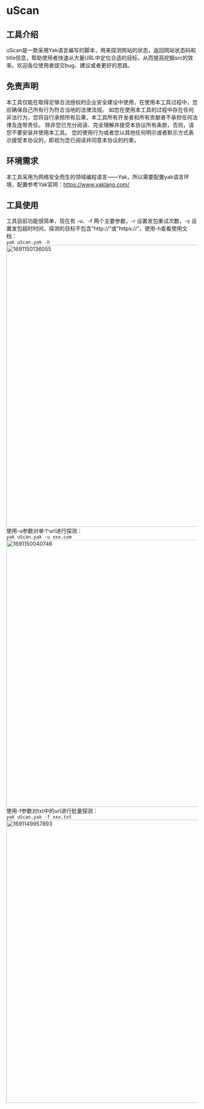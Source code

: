 # uScan
## 工具介绍
uScan是一款采用Yak语言编写的脚本，用来探测网站的状态，返回网站状态码和title信息，帮助使用者快速从大量URL中定位合适的目标，从而提高挖掘src的效率。欢迎各位使用者提交bug、建议或者更好的思路。
## 免责声明
本工具仅能在取得足够合法授权的企业安全建设中使用，在使用本工具过程中，您应确保自己所有行为符合当地的法律法规。 如您在使用本工具的过程中存在任何非法行为，您将自行承担所有后果，本工具所有开发者和所有贡献者不承担任何法律及连带责任。 除非您已充分阅读、完全理解并接受本协议所有条款，否则，请您不要安装并使用本工具。 您的使用行为或者您以其他任何明示或者默示方式表示接受本协议的，即视为您已阅读并同意本协议的约束。
## 环境需求
本工具采用为网络安全而生的领域编程语言——Yak，所以需要配置yak语言环境，配置参考Yak官网：https://www.yaklang.com/
## 工具使用
工具目前功能很简单，现在有 -u、-f 两个主要参数，-r 设置发包重试次数，-s 设置发包超时时间，探测的目标不包含“http://”或“https://”，使用-h查看使用文档：  
`yak uScan.yak -h`  
<img width="743" alt="1691150136055" src="https://github.com/SoDa-LJ/uScan/assets/59957157/ac0d937b-6cd9-4395-90be-d7b8de0af0f3">     
使用-u参数对单个url进行探测：  
`yak uScan.yak -u xxx.com`  
<img width="704" alt="1691150040746" src="https://github.com/SoDa-LJ/uScan/assets/59957157/9a1f3c4c-36f4-4570-a3e5-012b3da97410">  
使用-f参数对txt中的url进行批量探测：  
`yak uScan.yak -f xxx.txt`  
<img width="746" alt="1691149957893" src="https://github.com/SoDa-LJ/uScan/assets/59957157/cb790907-4251-48a5-83a8-e05b9d3f1349">  
